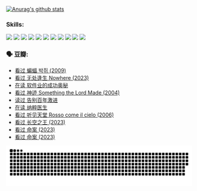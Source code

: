 
[![Anurag's github stats](https://github-readme-stats.vercel.app/api?username=w940853815)](https://github.com/anuraghazra/github-readme-stats)

### Skills:

<code><img height="32" src="https://cdn.jsdelivr.net/npm/simple-icons@v5/icons/python.svg"></code>
<code><img height="32" src="https://cdn.jsdelivr.net/npm/simple-icons@v5/icons/javascript.svg"></code>
<code><img height="32" src="https://cdn.jsdelivr.net/npm/simple-icons@v5/icons/django.svg"></code>
<code><img height="32" src="https://cdn.jsdelivr.net/npm/simple-icons@v5/icons/flask.svg"></code>
<code><img height="32" src="https://cdn.jsdelivr.net/npm/simple-icons@v5/icons/vuetify.svg"></code>
<code><img height="32" src="https://cdn.jsdelivr.net/npm/simple-icons@v5/icons/git.svg"></code>
<code><img height="32" src="https://cdn.jsdelivr.net/npm/simple-icons@v5/icons/docker.svg"></code>
<code><img height="32" src="https://cdn.jsdelivr.net/npm/simple-icons@v5/icons/postgresql.svg"></code>
<code><img height="32" src="https://cdn.jsdelivr.net/npm/simple-icons@v5/icons/elasticsearch.svg"></code>
<code><img height="32" src="https://cdn.jsdelivr.net/npm/simple-icons@v5/icons/macos.svg"></code>
<code><img height="32" src="https://cdn.jsdelivr.net/npm/simple-icons@v5/icons/linux.svg"></code>

### 🗣 豆瓣:

<!-- DOUBAN-ACTIVITIES:START -->
- [看过 蝙蝠 박쥐‎ (2009)](https://www.douban.com/people/136069238/status/4422787315/?_i=99135902)
- [看过 无处逢生 Nowhere‎ (2023)](https://www.douban.com/people/136069238/status/4416454713/?_i=99135902)
- [在读 软件业的成功奥秘](https://www.douban.com/people/136069238/status/4414815312/?_i=99135902)
- [看过 神迹 Something the Lord Made‎ (2004)](https://www.douban.com/people/136069238/status/4409691983/?_i=99135902)
- [读过 告别百年激进](https://www.douban.com/people/136069238/status/4406414036/?_i=99135902)
- [在读 纳粹医生](https://www.douban.com/people/136069238/status/4406413750/?_i=99135902)
- [看过 听见天堂 Rosso come il cielo‎ (2006)](https://www.douban.com/people/136069238/status/4401902014/?_i=99135902)
- [看过 长空之王‎ (2023)](https://www.douban.com/people/136069238/status/4397459053/?_i=99135902)
- [看过 命案‎ (2023)](https://www.douban.com/people/136069238/status/4395718336/?_i=99135902)
- [看过 命案‎ (2023)](https://www.douban.com/people/136069238/status/4395718257/?_i=99135902)
<!-- DOUBAN-ACTIVITIES:END -->


![Snake animation](https://raw.githubusercontent.com/w940853815/w940853815/output/github-contribution-grid-snake.svg)

<!--
**w940853815/w940853815** is a ✨ _special_ ✨ repository because its `README.md` (this file) appears on your GitHub profile.

Here are some ideas to get you started:

- 🔭 I’m currently working on ...
- 🌱 I’m currently learning ...
- 👯 I’m looking to collaborate on ...
- 🤔 I’m looking for help with ...
- 💬 Ask me about ...
- 📫 How to reach me: ...
- 😄 Pronouns: ...
- ⚡ Fun fact: ...
-->
